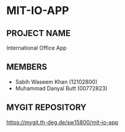 # MIT-IO-APP

## PROJECT NAME
International Office App

## MEMBERS
* Sabih Waseem Khan (12102800)
* Muhammad Danyal Butt (00772823)

## MYGIT REPOSITORY
https://mygit.th-deg.de/sw15800/mit-io-app 
